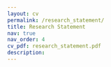 ```yaml
---
layout: cv
permalink: /research_statement/
title: Research Statement
nav: true
nav_order: 4
cv_pdf: research_statement.pdf
description: 
---
```

